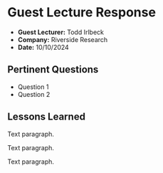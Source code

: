 # Guest Lecture Response
* **Guest Lecturer:** Todd Irlbeck
* **Company:** Riverside Research
* **Date:** 10/10/2024

## Pertinent Questions
* Question 1
* Question 2

## Lessons Learned
Text paragraph.

Text paragraph.

Text paragraph.
